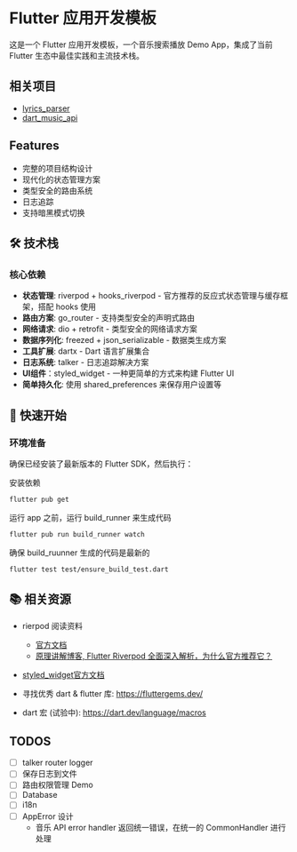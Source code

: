 # Flutter 应用开发模板

这是一个 Flutter 应用开发模板，一个音乐搜索播放 Demo App，集成了当前 Flutter 生态中最佳实践和主流技术栈。

## 相关项目

- [lyrics_parser](https://github.com/fusee-code-lab/lyrics_parser)
- [dart_music_api](https://github.com/fusee-code-lab/dart_music_api)

## Features

- 完整的项目结构设计
- 现代化的状态管理方案
- 类型安全的路由系统
- 日志追踪
- 支持暗黑模式切换

## 🛠 技术栈

### 核心依赖

- **状态管理**: riverpod + hooks_riverpod - 官方推荐的反应式状态管理与缓存框架，搭配 hooks 使用
- **路由方案**: go_router - 支持类型安全的声明式路由
- **网络请求**: dio + retrofit - 类型安全的网络请求方案
- **数据序列化**: freezed + json_serializable - 数据类生成方案
- **工具扩展**: dartx - Dart 语言扩展集合
- **日志系统**: talker - 日志追踪解决方案
- **UI组件**：styled_widget - 一种更简单的方式来构建 Flutter UI
- **简单持久化**: 使用 shared_preferences 来保存用户设置等

## 🎯 快速开始

### 环境准备

确保已经安装了最新版本的 Flutter SDK，然后执行：

安装依赖

```bash
flutter pub get
```

运行 app 之前，运行 build_runner 来生成代码

```bash
flutter pub run build_runner watch
```

确保 build_ruunner 生成的代码是最新的

```bash
flutter test test/ensure_build_test.dart
```

## 📚 相关资源

- rierpod 阅读资料
  - [官方文档](https://riverpod.dev/docs/essentials/first_request)
  - [原理讲解博客, Flutter Riverpod 全面深入解析，为什么官方推荐它？](https://juejin.cn/post/7063111063427874847#heading-10)
- [styled_widget官方文档](https://github.com/ReinBentdal/styled_widget)

- 寻找优秀 dart & flutter 库: https://fluttergems.dev/
- dart 宏 (试验中): https://dart.dev/language/macros

## TODOS

- [ ] talker router logger
- [ ] 保存日志到文件
- [ ] 路由权限管理 Demo
- [ ] Database
- [ ] i18n
- [ ] AppError 设计
  - 音乐 API error handler 返回统一错误，在统一的 CommonHandler 进行处理